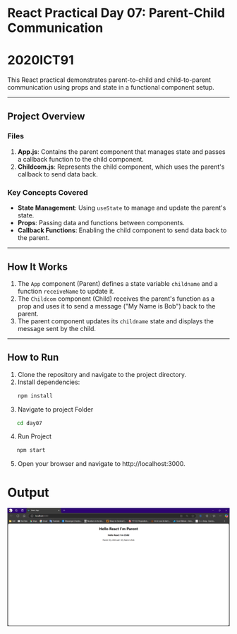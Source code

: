 # React Practical Day 07: Parent-Child Communication
# 2020ICT91

This React practical demonstrates parent-to-child and child-to-parent communication using props and state in a functional component setup.

---

## **Project Overview**

### **Files**
1. **App.js**: Contains the parent component that manages state and passes a callback function to the child component.
2. **Childcom.js**: Represents the child component, which uses the parent's callback to send data back.

### **Key Concepts Covered**
- **State Management**: Using `useState` to manage and update the parent's state.
- **Props**: Passing data and functions between components.
- **Callback Functions**: Enabling the child component to send data back to the parent.

---

## **How It Works**
1. The `App` component (Parent) defines a state variable `childname` and a function `receiveName` to update it.
2. The `Childcom` component (Child) receives the parent's function as a prop and uses it to send a message ("My Name is Bob") back to the parent.
3. The parent component updates its `childname` state and displays the message sent by the child.

---

## **How to Run**
1. Clone the repository and navigate to the project directory.
2. Install dependencies:
   ```bash
   npm install
   ```
3. Navigate to project Folder
```bash
   cd day07
   ```
4. Run Project
```bash
   npm start
   ```
5. Open your browser and navigate to http://localhost:3000.

# Output
![alt text](image.png)